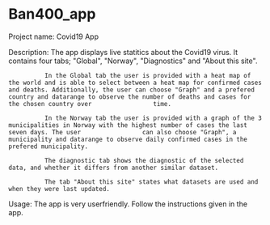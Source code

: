 # Ban400_app

Project name:  Covid19 App


Description:  The app displays live statitics about the Covid19 virus. It contains four tabs; "Global", "Norway", "Diagnostics" and "About this site". 
              
              In the Global tab the user is provided with a heat map of the world and is able to select between a heat map for confirmed cases and deaths. Additionally, the user can choose "Graph" and a prefered country and datarange to observe the number of deaths and cases for the chosen country over                 time.
              
              In the Norway tab the user is provided with a graph of the 3 municipalities in Norway with the highest number of cases the last seven days. The user                 can also choose "Graph", a municipality and datarange to observe daily confirmed cases in the prefered municipality.
              
              The diagnostic tab shows the diagnostic of the selected data, and whether it differs from another similar dataset.
              
              The tab "About this site" states what datasets are used and when they were last updated. 

Usage:        The app is very userfriendly. Follow the instructions given in the app. 






